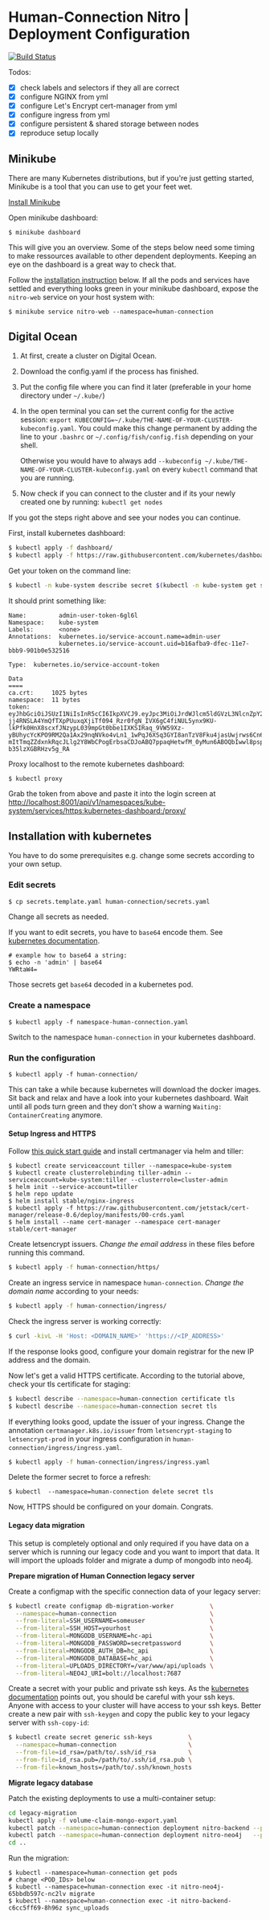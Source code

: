 # Human-Connection Nitro \| Deployment Configuration

[![Build Status](https://travis-ci.com/Human-Connection/Nitro-Deployment.svg?branch=master)](https://travis-ci.com/Human-Connection/Nitro-Deployment)

Todos:

* [x] check labels and selectors if they all are correct
* [x] configure NGINX from yml
* [x] configure Let's Encrypt cert-manager from yml
* [x] configure ingress from yml
* [x] configure persistent & shared storage between nodes
* [x] reproduce setup locally

## Minikube

There are many Kubernetes distributions, but if you're just getting started, Minikube is a tool that you can use to get your feet wet.

[Install Minikube](https://kubernetes.io/docs/tasks/tools/install-minikube/)

Open minikube dashboard:

```text
$ minikube dashboard
```

This will give you an overview. Some of the steps below need some timing to make ressources available to other dependent deployments. Keeping an eye on the dashboard is a great way to check that.

Follow the [installation instruction](deployment.md#installation-with-kubernetes) below. If all the pods and services have settled and everything looks green in your minikube dashboard, expose the `nitro-web` service on your host system with:

```text
$ minikube service nitro-web --namespace=human-connection
```

## Digital Ocean

1. At first, create a cluster on Digital Ocean.
2. Download the config.yaml if the process has finished.
3. Put the config file where you can find it later \(preferable in your home directory under `~/.kube/`\)
4. In the open terminal you can set the current config for the active session: `export KUBECONFIG=~/.kube/THE-NAME-OF-YOUR-CLUSTER-kubeconfig.yaml`. You could make this change permanent by adding the line to your `.bashrc` or `~/.config/fish/config.fish` depending on your shell.

   Otherwise you would have to always add `--kubeconfig ~/.kube/THE-NAME-OF-YOUR-CLUSTER-kubeconfig.yaml` on every `kubectl` command that you are running.

5. Now check if you can connect to the cluster and if its your newly created one by running: `kubectl get nodes`

If you got the steps right above and see your nodes you can continue.

First, install kubernetes dashboard:

```bash
$ kubectl apply -f dashboard/
$ kubectl apply -f https://raw.githubusercontent.com/kubernetes/dashboard/master/aio/deploy/recommended/kubernetes-dashboard.yaml
```

Get your token on the command line:

```bash
$ kubectl -n kube-system describe secret $(kubectl -n kube-system get secret | grep admin-user | awk '{print $1}')
```

It should print something like:

```text
Name:         admin-user-token-6gl6l
Namespace:    kube-system
Labels:       <none>
Annotations:  kubernetes.io/service-account.name=admin-user
              kubernetes.io/service-account.uid=b16afba9-dfec-11e7-bbb9-901b0e532516

Type:  kubernetes.io/service-account-token

Data
====
ca.crt:     1025 bytes
namespace:  11 bytes
token:      eyJhbGciOiJSUzI1NiIsInR5cCI6IkpXVCJ9.eyJpc3MiOiJrdWJlcm5ldGVzL3NlcnZpY2VhY2NvdW50Iiwia3ViZXJuZXRlcy5pby9zZXJ2aWNlYWNjb3VudC9uYW1lc3BhY2UiOiJrdWJlLXN5c3RlbSIsImt1YmVybmV0ZXMuaW8vc2VydmljZWFjY291bnQvc2VjcmV0Lm5hbWUiOiJhZG1pbi11c2VyLXRva2VuLTZnbDZsIiwia3ViZXJuZXRlcy5pby9zZXJ2aWNlYWNjb3VudC9zZXJ2aWNlLWFjY291bnQubmFtZSI6ImFkbWluLXVzZXIiLCJrdWJlcm5ldGVzLmlvL3NlcnZpY2VhY2NvdW50L3NlcnZpY2UtYWNjb3VudC51aWQiOiJiMTZhZmJhOS1kZmVjLTExZTctYmJiOS05MDFiMGU1MzI1MTYiLCJzdWIiOiJzeXN0ZW06c2VydmljZWFjY291bnQ6a3ViZS1zeXN0ZW06YWRtaW4tdXNlciJ9.M70CU3lbu3PP4OjhFms8PVL5pQKj-jj4RNSLA4YmQfTXpPUuxqXjiTf094_Rzr0fgN_IVX6gC4fiNUL5ynx9KU-lkPfk0HnX8scxfJNzypL039mpGt0bbe1IXKSIRaq_9VW59Xz-yBUhycYcKPO9RM2Qa1Ax29nqNVko4vLn1_1wPqJ6XSq3GYI8anTzV8Fku4jasUwjrws6Cn6_sPEGmL54sq5R4Z5afUtv-mItTmqZZdxnkRqcJLlg2Y8WbCPogErbsaCDJoABQ7ppaqHetwfM_0yMun6ABOQbIwwl8pspJhpplKwyo700OSpvTT9zlBsu-b35lzXGBRHzv5g_RA
```

Proxy localhost to the remote kubernetes dashboard:

```bash
$ kubectl proxy
```

Grab the token from above and paste it into the login screen at [http://localhost:8001/api/v1/namespaces/kube-system/services/https:kubernetes-dashboard:/proxy/](http://localhost:8001/api/v1/namespaces/kube-system/services/https:kubernetes-dashboard:/proxy/)

## Installation with kubernetes

You have to do some prerequisites e.g. change some secrets according to your own setup.

### Edit secrets

```bash
$ cp secrets.template.yaml human-connection/secrets.yaml
```

Change all secrets as needed.

If you want to edit secrets, you have to `base64` encode them. See [kubernetes documentation](https://kubernetes.io/docs/concepts/configuration/secret/#creating-a-secret-manually).

```text
# example how to base64 a string:
$ echo -n 'admin' | base64
YWRtaW4=
```

Those secrets get `base64` decoded in a kubernetes pod.

### Create a namespace

```text
$ kubectl apply -f namespace-human-connection.yaml
```

Switch to the namespace `human-connection` in your kubernetes dashboard.

### Run the configuration

```text
$ kubectl apply -f human-connection/
```

This can take a while because kubernetes will download the docker images. Sit back and relax and have a look into your kubernetes dashboard. Wait until all pods turn green and they don't show a warning `Waiting: ContainerCreating` anymore.

#### Setup Ingress and HTTPS

Follow [this quick start guide](https://docs.cert-manager.io/en/latest/tutorials/acme/quick-start/index.html) and install certmanager via helm and tiller:

```text
$ kubectl create serviceaccount tiller --namespace=kube-system
$ kubectl create clusterrolebinding tiller-admin --serviceaccount=kube-system:tiller --clusterrole=cluster-admin
$ helm init --service-account=tiller
$ helm repo update
$ helm install stable/nginx-ingress
$ kubectl apply -f https://raw.githubusercontent.com/jetstack/cert-manager/release-0.6/deploy/manifests/00-crds.yaml
$ helm install --name cert-manager --namespace cert-manager stable/cert-manager
```

Create letsencrypt issuers. _Change the email address_ in these files before running this command.

```bash
$ kubectl apply -f human-connection/https/
```

Create an ingress service in namespace `human-connection`. _Change the domain name_ according to your needs:

```bash
$ kubectl apply -f human-connection/ingress/
```

Check the ingress server is working correctly:

```bash
$ curl -kivL -H 'Host: <DOMAIN_NAME>' 'https://<IP_ADDRESS>'
```

If the response looks good, configure your domain registrar for the new IP address and the domain.

Now let's get a valid HTTPS certificate. According to the tutorial above, check your tls certificate for staging:

```bash
$ kubectl describe --namespace=human-connection certificate tls
$ kubectl describe --namespace=human-connection secret tls
```

If everything looks good, update the issuer of your ingress. Change the annotation `certmanager.k8s.io/issuer` from `letsencrypt-staging` to `letsencrypt-prod` in your ingress configuration in `human-connection/ingress/ingress.yaml`.

```bash
$ kubectl apply -f human-connection/ingress/ingress.yaml
```

Delete the former secret to force a refresh:

```text
$ kubectl  --namespace=human-connection delete secret tls
```

Now, HTTPS should be configured on your domain. Congrats.

#### Legacy data migration

This setup is completely optional and only required if you have data on a server which is running our legacy code and you want to import that data. It will import the uploads folder and migrate a dump of mongodb into neo4j.

**Prepare migration of Human Connection legacy server**

Create a configmap with the specific connection data of your legacy server:

```bash
$ kubectl create configmap db-migration-worker          \
  --namespace=human-connection                          \
  --from-literal=SSH_USERNAME=someuser                  \
  --from-literal=SSH_HOST=yourhost                      \
  --from-literal=MONGODB_USERNAME=hc-api                \
  --from-literal=MONGODB_PASSWORD=secretpassword        \
  --from-literal=MONGODB_AUTH_DB=hc_api                 \
  --from-literal=MONGODB_DATABASE=hc_api                \
  --from-literal=UPLOADS_DIRECTORY=/var/www/api/uploads \
  --from-literal=NEO4J_URI=bolt://localhost:7687
```

Create a secret with your public and private ssh keys. As the [kubernetes documentation](https://kubernetes.io/docs/concepts/configuration/secret/#use-case-pod-with-ssh-keys) points out, you should be careful with your ssh keys. Anyone with access to your cluster will have access to your ssh keys. Better create a new pair with `ssh-keygen` and copy the public key to your legacy server with `ssh-copy-id`:

```bash
$ kubectl create secret generic ssh-keys          \
  --namespace=human-connection                    \
  --from-file=id_rsa=/path/to/.ssh/id_rsa         \
  --from-file=id_rsa.pub=/path/to/.ssh/id_rsa.pub \
  --from-file=known_hosts=/path/to/.ssh/known_hosts
```

**Migrate legacy database**

Patch the existing deployments to use a multi-container setup:

```bash
cd legacy-migration
kubectl apply -f volume-claim-mongo-export.yaml
kubectl patch --namespace=human-connection deployment nitro-backend --patch "$(cat deployment-backend.yaml)"
kubectl patch --namespace=human-connection deployment nitro-neo4j   --patch "$(cat deployment-neo4j.yaml)"
cd ..
```

Run the migration:

```text
$ kubectl --namespace=human-connection get pods
# change <POD_IDs> below
$ kubectl --namespace=human-connection exec -it nitro-neo4j-65bbdb597c-nc2lv migrate
$ kubectl --namespace=human-connection exec -it nitro-backend-c6cc5ff69-8h96z sync_uploads
```

